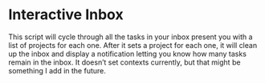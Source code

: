 # Interactive Inbox

This script will cycle through all the tasks in your inbox present you with a list of projects for each one. After it sets a project for each one, it will clean up the inbox and display a notification letting you know how many tasks remain in the inbox. It doesn’t set contexts currently, but that might be something I add in the future.